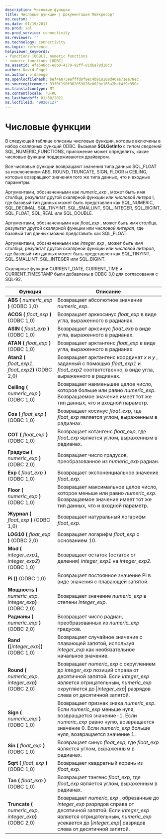 ```yaml
---
description: Числовые функции
title: Числовые функции | Документация Майкрософт
ms.custom: ''
ms.date: 01/19/2017
ms.prod: sql
ms.prod_service: connectivity
ms.reviewer: ''
ms.technology: connectivity
ms.topic: reference
helpviewer_keywords:
- functions [ODBC], numeric functions
- numeric functions [ODBC]
ms.assetid: 4fa548dc-e8b0-4179-92ff-81d6a79d10c3
author: David-Engel
ms.author: v-daenge
ms.openlocfilehash: bef4a075eefffd0f9ec4b918189d40ae71ea78ec
ms.sourcegitcommit: 33f0f190f962059826e002be165a2bef4f9e350c
ms.translationtype: MT
ms.contentlocale: ru-RU
ms.lasthandoff: 01/30/2021
ms.locfileid: "99207127"
---
```

# <a name="numeric-functions"></a>Числовые функции
В следующей таблице описаны числовые функции, которые включены в набор скалярных функций ODBC. Вызывая **SQLGetInfo** с *типом сведений* SQL_NUMERIC_FUNCTIONS, приложение может определить, какие числовые функции поддерживаются драйвером.  
  
 Все числовые функции возвращают значения типа данных SQL_FLOAT за исключением ABS, ROUND, TRUNCATE, SIGN, FLOOR и CEILING, которые возвращают значения того же типа данных, что и входные параметры.  
  
 Аргументами, обозначенными как *numeric_exp* , может быть имя столбца, результат другой скалярной функции или *числовой литера* l, где базовый тип данных может быть представлен как SQL_NUMERIC, SQL_DECIMAL, SQL_TINYINT, SQL_SMALLINT, SQL_INTEGER, SQL_BIGINT, SQL_FLOAT, SQL_REAL или SQL_DOUBLE.  
  
 Аргументами, обозначенными как *float_exp* , может быть имя столбца, результат другой скалярной функции или *числовой литерал*, где базовый тип данных можно представить как SQL_FLOAT.  
  
 Аргументами, обозначенными как *integer_exp* , может быть имя столбца, результат другой скалярной функции или *числовой литерал*, где базовый тип данных может быть представлен как SQL_TINYINT, SQL_SMALLINT, SQL_INTEGER или SQL_BIGINT.  
  
 Скалярные функции CURRENT_DATE, CURRENT_TIME и CURRENT_TIMESTAMP были добавлены в ODBC 3,0 для согласования с SQL-92.  
  
|Функция|Описание|  
|--------------|-----------------|  
|**ABS (** _numeric_exp_ **)**  (ODBC 1,0)|Возвращает абсолютное значение *numeric_exp*.|  
|**ACOS (** _float_exp_ **)**  (ODBC 1,0)|Возвращает арккосинус *float_exp* в виде угла, выраженного в радианах.|  
|**ASIN (** _float_exp_ **)**  (ODBC 1,0)|Возвращает арксинус *float_exp* в виде угла, выраженного в радианах.|  
|**ATAN (** _float_exp_ **)**  (ODBC 1,0)|Возвращает арктангенс *float_exp* в виде угла, выраженного в радианах.|  
|**Atan2 (** _float_exp1_, _float_exp2_**)**  (ODBC 2,0)|Возвращает арктангенс координат *x* и *y* , заданный с помощью *float_exp1* и *float_exp2* соответственно, в виде угла, выраженного в радианах.|  
|**Ceiling (** _numeric_exp_ **)**  (ODBC 1,0)|Возвращает наименьшее целое число, которое больше или равно *numeric_exp*. Возвращаемое значение имеет тот же тип данных, что и входной параметр.|  
|**Cos (** _float_exp_ **)**  (ODBC 1,0)|Возвращает косинус *float_exp*, где *float_exp* является углом, выраженным в радианах.|  
|**COT (** _float_exp_ **)**  (ODBC 1,0)|Возвращает котангенс *float_exp*, где *float_exp* является углом, выраженным в радианах.|  
|**Градусы (** _numeric_exp_ **)**  (ODBC 2,0)|Возвращает число градусов, преобразованное из *numeric_exp* радиан.|  
|**Exp (** _float_exp_ **)**  (ODBC 1,0)|Возвращает экспоненциальное значение *float_exp*.|  
|**Floor (** _numeric_exp_ **)**  (ODBC 1,0)|Возвращает максимальное целое число, которое меньше или равно *numeric_exp*. Возвращаемое значение имеет тот же тип данных, что и входной параметр.|  
|**Журнал (** _float_exp_ **)**  (ODBC 1,0)|Возвращает натуральный логарифм *float_exp*.|  
|**LOG10 (** _float_exp_ **)**  (ODBC 2,0)|Возвращает логарифм *float_exp* с основанием 10.|  
|**Mod (** _integer_exp1_, _integer_exp2_**)**  (ODBC 1,0)|Возвращает остаток (остаток от деления) *integer_exp1* на *integer_exp2*.|  
|**Pi ()**  (ODBC 1,0)|Возвращает постоянное значение PI в виде значения с плавающей запятой.|  
|**Мощность (** _numeric_exp_, _integer_exp_**)**  (ODBC 2,0)|Возвращает значение *numeric_exp* в степени *integer_exp*.|  
|**Радианы (** _numeric_exp_ **)**  (ODBC 2,0)|Возвращает число радиан, преобразованных из *numeric_exp* градусов.|  
|**Rand (**[*integer_exp*]**)**  (ODBC 1,0)|Возвращает случайное значение с плавающей запятой, используя *integer_exp* как необязательное начальное значение.|  
|**Round (** _numeric_exp_, _integer_exp_**)**  (ODBC 2,0)|Возвращает *numeric_exp* с округлением до *integer_exp* позиций справа от десятичной запятой. Если *integer_exp* является отрицательным, *numeric_exp* округляется до &#124;*integer_exp*&#124; разрядов слева от десятичной запятой.|  
|**Sign (** _numeric_exp_ **)**  (ODBC 1,0)|Возвращает признак знака *numeric_exp*. Если *numeric_exp* меньше нуля, возвращается значение-1. Если *numeric_exp* равно нулю, возвращается значение 0. Если *numeric_exp* больше нуля, возвращается значение 1.|  
|**Sin (** _float_exp_ **)**  (ODBC 1,0)|Возвращает синус *float_exp*, где *float_exp* является углом, выраженным в радианах.|  
|**Sqrt (** _float_exp_ **)**  (ODBC 1,0)|Возвращает квадратный корень из *float_exp*.|  
|**Tan (** _float_exp_ **)**  (ODBC 1,0)|Возвращает тангенс *float_exp*, где *float_exp* является углом, выраженным в радианах.|  
|**Truncate (** _numeric_exp_, _integer_exp_**)**  (ODBC 2,0)|Возвращает *numeric_exp* , обрезанные до *integer_exp* разрядов справа от десятичной запятой. Если *integer_exp* является отрицательным, *numeric_exp* усекается до &#124;*integer_exp*&#124; разрядов слева от десятичной запятой.|
